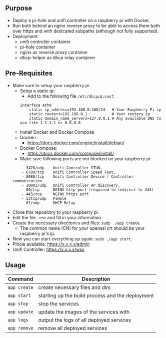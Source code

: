 ## Purpose
- Deploy a pi-hole and unifi controller on a raspberry pi with Docker. 
- Run both behind an nginx reverse proxy to be able to access them both over https and with dedicated subpaths (although not fully supported).
- Deployment:
    - unifi controller container
    - pi-hole container
    - nginx as reverse proxy container
    - dhcp-helper as dhcp relay container

## Pre-Requisites
- Make sure to setup your raspberry pi.
    - Setup a static ip:
        - Add to the following file `/etc/dhcpcd.conf`:
        ````
        interface eth0
            static ip_address=192.168.0.160/24   # Your Raspberry Pi ip
            static routers=192.168.0.1           # Your routers ip
            static domain_name_servers=127.0.0.1 # Any available DNS to you like 1.1.1.1 or 8.8.8.8 
        ````
    - Install Docker and Docker Compose
    - Docker:
       - https://docs.docker.com/engine/install/debian/
    - Docker Compose:
       - https://docs.docker.com/compose/install/
    - Make sure following ports are not blocked on your raspberry pi:
    ````
        - 3478/udp    Unifi Controller STUN.
        - 6789/tcp    Unifi Controller Speed Test.
        - 8080/tcp    Unifi Controller Device / Controller communication.
        - 10001/udp   Unifi Controller AP discovery.
        - 80/tcp      NGINX http port (required to redirect to 443)
        - 443/tcp     NGINX https port
        - 53tcp/udp   PiHole 
        - 67/udp      DHCP Relay
    ````
- Clone this repository to your raspberry pi.
- Edit the file `.env` and fill in your information.
- Create the necessary directories and files: `sudp ./app create`.
    - The common name (CN) for your openssl crt should be your raspberry pi's ip. 
- Now you can start everything up again: `sudo ./app start`.
- Pihole available: https://x.x.x.x/admin
- Unifi Controller: https://x.x.x.x/wss

## Usage

|Command|Description|
|---|---|
| ``app create``|create necessary files and dirs|
| ``app start``|starting up the build process and the deployment|
| ``app stop``|stop the services|
|``app update``|update the images of the services with|
|``app logs``|output the logs of all deployed services|
| ``app remove``|remove all deployed services|
